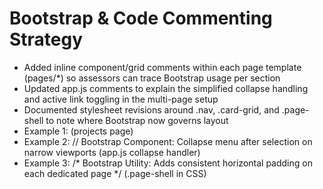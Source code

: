 ﻿# Bootstrap & Code Commenting Strategy

- Added inline component/grid comments within each page template (pages/*) so assessors can trace Bootstrap usage per section
- Updated app.js comments to explain the simplified collapse handling and active link toggling in the multi-page setup
- Documented stylesheet revisions around .nav, .card-grid, and .page-shell to note where Bootstrap now governs layout
- Example 1: <!-- Bootstrap Grid: row-cols utilities keep cards side by side on larger screens --> (projects page)
- Example 2: // Bootstrap Component: Collapse menu after selection on narrow viewports (app.js collapse handler)
- Example 3: /* Bootstrap Utility: Adds consistent horizontal padding on each dedicated page */ (.page-shell in CSS)


